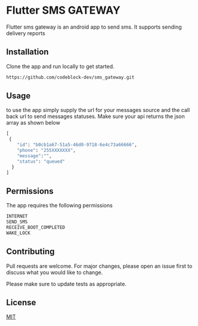 # Flutter SMS GATEWAY

Flutter sms gateway is an android app to send sms. It supports sending delivery reports

## Installation

Clone the app and run locally to get started.

```bash
https://github.com/codeblock-dev/sms_gateway.git
```

## Usage

to use the app simply supply the url for your messages source and the call back url to send messages statuses.
Make sure your api returns the json array as shown below

```python
[
 {
    "id": "b0cb1a67-51a5-46d0-9718-6e4c73a66666",
    "phone": "255XXXXXXX",
    "message":"",
    "status": "queued"
  }
]
```

## Permissions

The app requires the following permissions

```python
INTERNET
SEND_SMS
RECEIVE_BOOT_COMPLETED
WAKE_LOCK
```

## Contributing

Pull requests are welcome. For major changes, please open an issue first to discuss what you would like to change.

Please make sure to update tests as appropriate.

## License

[MIT](https://choosealicense.com/licenses/mit/)
